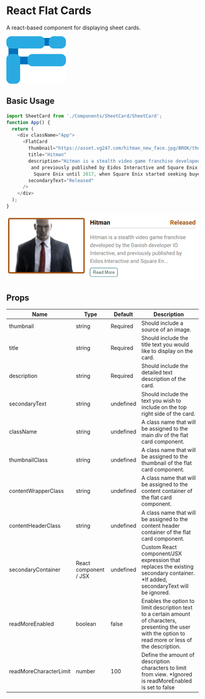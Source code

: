 # React Flat Cards
A react-based component for displaying sheet cards.

[![N|Solid](/logo192.png?raw=true)](https://github.com/Oz-Hershco/react-flat-cards)

## Basic Usage
```js
import SheetCard from './Components/SheetCard/SheetCard';
function App() {
  return (
    <div className="App">
      <FlatCard
        thumbnail="https://asset.vg247.com/hitman_new_face.jpg/BROK/thumbnail/1200x900/quality/100/hitman_new_face.jpg"
        title="Hitman"
        description="Hitman is a stealth video game franchise developed by the Danish developer IO Interactive,
         and previously published by Eidos Interactive and Square Enix. IO Interactive remained a subsidiary of
          Square Enix until 2017, when Square Enix started seeking buyers for the studio."
        secondaryText="Released"
      />
    </div>
  );
}
```

![N|Solid](/example1.png?raw=true)

## Props
| Name | Type | Default | Description | 
| ------ | ------ | ------ | ------ |
| thumbnail | string | Required | Should include a source of an image. |
| title | string | Required | Should include the title text you would like to display on the card. |
| description | string | Required | Should include the detailed text description of the card. |
| secondaryText | string | undefined | Should include the text you wish to include on the top right side of the card.|
| className | string | undefined | A class name that will be assigned to the main div of the flat card component.|
| thumbnailClass | string | undefined | A class name that will be assigned to the thumbnail of the flat card component.|
| contentWrapperClass | string | undefined | A class name that will be assigned to the content container of the flat card component.|
| contentHeaderClass | string | undefined | A class name that will be assigned to the content header container of the flat card component.|
| secondaryContainer | React component / JSX | undefined | Custom React component/JSX expression that replaces the existing secondary container. *If added, secondaryText will be ignored.|
| readMoreEnabled | boolean | false | Enables the option to limit description text to a certain amount of characters, presenting the user with the option to read more or less of the description.|
| readMoreCharacterLimit | number | 100 | Define the amount of description characters to limit from view. *Ignored is readMoreEnabled is set to false|
